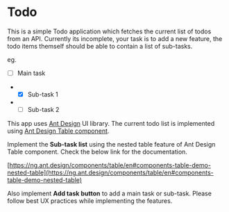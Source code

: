# Todo

This is a simple Todo application which fetches the current list of todos from an API. Currently its incomplete, your task is to add a new feature, the todo items themself should be able to contain a list of sub-tasks.

eg.

- [ ] Main task
- - [x] Sub-task 1
- - [ ] Sub-task 2

This app uses [Ant Design](https://ng.ant.design/docs/introduce/en) UI library. The current todo list is implemented using [Ant Design Table component](https://ng.ant.design/components/table/en).

Implement the **Sub-task list** using the nested table feature of Ant Design Table component. Check the below link for the documentation.

[https://ng.ant.design/components/table/en#components-table-demo-nested-table](https://ng.ant.design/components/table/en#components-table-demo-nested-table)

Also implement **Add task button** to add a main task or sub-task. Please follow best UX practices while implementing the features.
